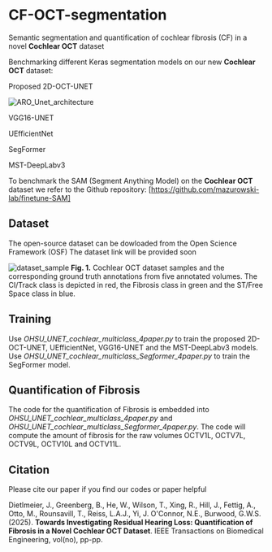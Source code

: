 # CF-OCT-segmentation
Semantic segmentation and quantification of cochlear fibrosis (CF) in a novel **Cochlear OCT** dataset

Benchmarking different Keras segmentation models on our new **Cochlear OCT** dataset:

Proposed 2D-OCT-UNET

![ARO_Unet_architecture](https://github.com/user-attachments/assets/17a8e4e8-7570-4400-8929-961ca4513651)


VGG16-UNET

UEfficientNet

SegFormer

MST-DeepLabv3

To benchmark the SAM (Segment Anything Model) on the **Cochlear OCT** dataset we refer to the Github repository:
[https://github.com/mazurowski-lab/finetune-SAM]

## Dataset
The open-source dataset can be dowloaded from the Open Science Framework (OSF) 
The dataset link will be provided soon

![dataset_sample](https://github.com/user-attachments/assets/ffca9dd8-bb54-4edd-a72a-2f45519d94ac)
**Fig. 1.** Cochlear OCT dataset samples and the corresponding ground truth annotations from five annotated volumes. The CI/Track class is depicted
in red, the Fibrosis class in green and the ST/Free Space class in blue.

## Training
Use _OHSU_UNET_cochlear_multiclass_4paper.py_ to train the proposed 2D-OCT-UNET, UEfficientNet, VGG16-UNET and the MST-DeepLabv3 models.
Use _OHSU_UNET_cochlear_multiclass_Segformer_4paper.py_ to train the SegFormer model.

## Quantification of Fibrosis
The code for the quantification of Fibrosis is embedded into _OHSU_UNET_cochlear_multiclass_4paper.py_ and _OHSU_UNET_cochlear_multiclass_Segformer_4paper.py_.
The code will compute the amount of fibrosis for the raw volumes OCTV1L, OCTV7L, OCTV9L, OCTV10L and OCTV11L.

## Citation
Please cite our paper if you find our codes or paper helpful

Dietlmeier, J., Greenberg, B., He, W., Wilson, T., Xing, R., Hill, J., Fettig, A., Otto, M., Rounsavill, T., Reiss, L.A.J., Yi, J. O'Connor, N.E., Burwood, G.W.S. (2025). 
**Towards Investigating Residual Hearing Loss: Quantification of Fibrosis in a Novel Cochlear OCT Dataset**. 
IEEE Transactions on Biomedical Engineering, vol(no), pp-pp.
